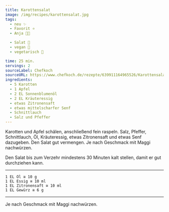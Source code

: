 ```yaml
---
title: Karottensalat
image: /img/recipes/karottensalat.jpg
tags:
  - neu ✨
  - Favorit ⭐
  - Anja 👩‍🍳

  - Salat️ 🥗
  - vegan 🌱
  - vegetarisch 🌿

time: 25 min.
servings: 2
sourceLabel: Chefkoch
sourceURL: https://www.chefkoch.de/rezepte/639911164965526/Karottensalat.html
ingredients:
  - 5 Karotten
  - 1 Apfel
  - 2 EL Sonnenblumenöl
  - 2 EL Kräuteressig
  - etwas Zitronensaft
  - etwas mittelscharfer Senf
  - Schnittlauch
  - Salz und Pfeffer
---
```


Karotten und Apfel schälen, anschließend fein raspeln. Salz, Pfeffer, Schnittlauch, Öl, Kräuteressig, etwas Zitronensaft und etwas Senf dazugeben. Den Salat gut vermengen. Je nach Geschmack mit Maggi nachwürzen.

Den Salat bis zum Verzehr mindestens 30 Minuten kalt stellen, damit er gut durchziehen kann.


***
    1 EL Öl ≅ 10 g
    1 EL Essig ≅ 10 ml
    1 EL Zitronensaft ≅ 10 ml
    1 EL Gewürz ≅ 6 g
***

Je nach Geschmack mit Maggi nachwürzen.
